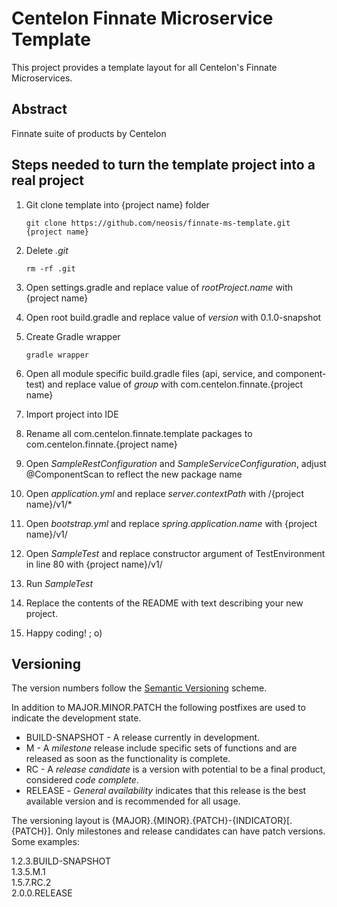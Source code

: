 # Centelon Finnate Microservice Template 

[comment]: <> ([![Build Status]&#40;https://api.travis-ci.com/apache/fineract-cn-template.svg?branch=develop&#41;]&#40;https://travis-ci.com/apache/fineract-cn-template&#41;)

This project provides a template layout for all Centelon's Finnate Microservices.

## Abstract
Finnate suite of products by Centelon

## Steps needed to turn the template project into a real project

1.  Git clone template into {project name} folder

        git clone https://github.com/neosis/finnate-ms-template.git {project name}

2.  Delete _.git_

        rm -rf .git
    
3.  Open settings.gradle and replace value of _rootProject.name_ with {project name}

4.  Open root build.gradle and replace value of _version_ with 0.1.0-snapshot

6.  Create Gradle wrapper

        gradle wrapper

6.  Open all module specific build.gradle files (api, service, and component-test) and replace value of _group_ with com.centelon.finnate.{project name}

7.  Import project into IDE

8.  Rename all com.centelon.finnate.template packages to com.centelon.finnate.{project name}

9.  Open _SampleRestConfiguration_ and _SampleServiceConfiguration_, adjust @ComponentScan to reflect the new package name

10. Open _application.yml_ and replace _server.contextPath_ with /{project name}/v1/*

11. Open _bootstrap.yml_ and replace _spring.application.name_ with {project name}/v1/

12. Open _SampleTest_ and replace constructor argument of TestEnvironment in line 80 with {project name}/v1/

13. Run _SampleTest_

14. Replace the contents of the README with text describing your new project.

15. Happy coding! ; o) 

[comment]: <> (16. For Travis-ci.com continuous integration server to start uploading artifacts to Artifactory)

[comment]: <> ( you need to put into .travis.yml a password that is encrypted with public key of https://travis-ci.com/apache/fineract-cn-newRepositoryNameInGithub)

[comment]: <> (See [project wiki]&#40;https://cwiki.apache.org/confluence/display/FINERACT/Fineract+CN+Project+Structure&#41;.)


## Versioning
The version numbers follow the [Semantic Versioning](http://semver.org/) scheme.

In addition to MAJOR.MINOR.PATCH the following postfixes are used to indicate the development state.

* BUILD-SNAPSHOT - A release currently in development. 
* M - A _milestone_ release include specific sets of functions and are released as soon as the functionality is complete.
* RC - A _release candidate_ is a version with potential to be a final product, considered _code complete_.
* RELEASE - _General availability_ indicates that this release is the best available version and is recommended for all usage.

The versioning layout is {MAJOR}.{MINOR}.{PATCH}-{INDICATOR}[.{PATCH}]. Only milestones and release candidates can  have patch versions. Some examples:

1.2.3.BUILD-SNAPSHOT  
1.3.5.M.1  
1.5.7.RC.2  
2.0.0.RELEASE

[comment]: <> (## License)

[comment]: <> (See [LICENSE]&#40;LICENSE&#41; file.)
